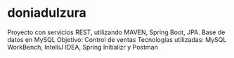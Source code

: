 # doniadulzura
Proyecto con servicios REST, utilizando MAVEN, Spring Boot, JPA. Base de datos en MySQL
Objetivo: Control de ventas
Tecnologías utilizadas: MySQL WorkBench, IntelliJ IDEA, Spring Initializr y Postman
